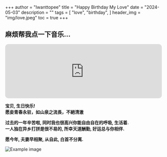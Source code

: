 +++
author = "Iwanttopee"
title = "Happy Birthday My Love"
date = "2024-05-03"
description = ""
tags = [
    "love",
    "birthday",
]
header_img = "img/love.jpeg"
toc = true
+++


## 麻烦帮我点一下音乐...
<iframe allow="autoplay *; encrypted-media *; fullscreen *; clipboard-write" frameborder="0" height="175" style="width:100%;max-width:660px;overflow:hidden;border-radius:10px;" sandbox="allow-forms allow-popups allow-same-origin allow-scripts allow-storage-access-by-user-activation allow-top-navigation-by-user-activation" src="https://embed.music.apple.com/cn/album/happy-birthday/1099815394?i=1099816302&l=en-GB"></iframe>

<!--more-->

**宝贝, 生日快乐!**<br>
**愿妾青春永驻，如山泉之流長，不絕清澈**

**过去的一年辛苦啦, 同时我也很高兴你能自由自在的呼吸, 生活着.**<br>
**一人独在异乡打拼是很不易的, 所幸天道酬勤, 好运总与你相伴.**

**愿今年, 夫妻早相聚, 从自此, 白首不分离.**

![Example image](img/h1.gif)
